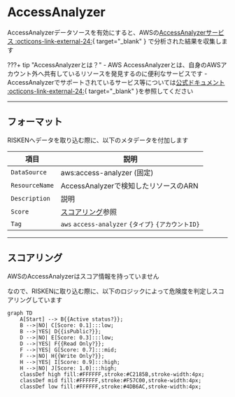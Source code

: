 # AccessAnalyzer

AccessAnalyzerデータソースを有効にすると、AWSの[AccessAnalyzerサービス :octicons-link-external-24:](https://docs.aws.amazon.com/IAM/latest/UserGuide/what-is-access-analyzer.html){ target="_blank" } で分析された結果を収集します

???+ tip "AccessAnalyzerとは？"
    - AWS AccessAnalyzerとは、自身のAWSアカウント外へ共有しているリソースを発見するのに便利なサービスです
    - AccessAnalyzerでサポートされているサービス等については[公式ドキュメント :octicons-link-external-24:](https://docs.aws.amazon.com/IAM/latest/UserGuide/access-analyzer-resources.html){ target="_blank" }を参照してください

---

## フォーマット

RISKENへデータを取り込む際に、以下のメタデータを付加します

| 項目            | 説明                                    　　　　　  |
| -------------- | ------------------------------------------------- |
| `DataSource`   | aws:access-analyzer (固定)               　　　　　 |
| `ResourceName` | AccessAnalyzerで検知したリソースのARN                |
| `Description`  | 説明                                              |
| `Score`        | [スコアリング](/aws/accessanalyzer/#_2)参照         |
| `Tag`          | `aws` `access-analyzer` `{タイプ}` `{アカウントID}` |


---

## スコアリング

AWSのAccessAnalyzerはスコア情報を持っていません

なので、RISKENに取り込む際に、以下のロジックによって危険度を判定しスコアリングしています

```mermaid
graph TD
    A[Start] --> B{{Active status?}};
    B -->|NO| C[Score: 0.1]:::low;
    B -->|YES| D{{isPublic?}};
    D -->|NO| E[Score: 0.3]:::low;
    D -->|YES| F{{Read Only?}};
    F -->|YES| G[Score: 0.7]:::mid;
    F -->|NO| H{{Write Only?}};
    H -->|YES| I[Score: 0.9]:::high;
    H -->|NO| J[Score: 1.0]:::high;
    classDef high fill:#FFFFFF,stroke:#C2185B,stroke-width:4px;
    classDef mid fill:#FFFFFF,stroke:#F57C00,stroke-width:4px;
    classDef low fill:#FFFFFF,stroke:#4DB6AC,stroke-width:4px;
```
